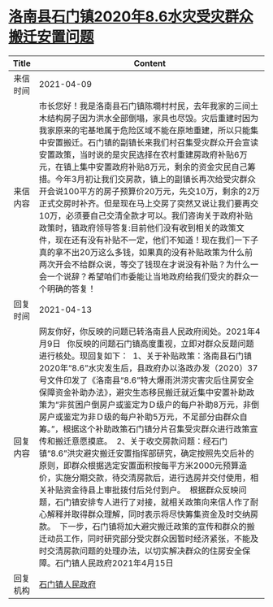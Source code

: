 # <a href="http://www.shangluo.gov.cn/zmhd/ldxxxx.jsp?urltype=leadermail.LeaderMailContentUrl&wbtreeid=1112&leadermailid=7137">洛南县石门镇2020年8.6水灾受灾群众搬迁安置问题</a>
|Title|Content|
|:---:|---|
|来信时间|2021-04-09|
|来信内容|市长您好！我是洛南县石门镇陈墹村村民，去年我家的三间土木结构房子因为洪水全部倒塌，家具也尽毁。灾后重建时因为我家原来的宅基地属于危险区域不能在原地重建，所以只能集中安置搬迁。石门镇的副镇长来我们村召集受灾群众开会宣读安置政策，当时说的是灾民选择在农村重建房政府补贴6万元，在镇上集中安置政府补贴8万元，剩余的资金灾民自己筹措。今年3月初让我们交房款，镇上的副镇长再次给受灾群众开会说100平方的房子预算价20万元，先交10万，剩余的2万正式交房时补齐。但是现在马上交房了突然又说让我们要再交10万，必须要自己交清全款才可以。我们咨询关于政府补贴政策时，镇政府领导答复:目前他们没有收到相关的政策文件，现在还有没有补贴不一定，他们不知道！现在我们一下子真的拿不出20万这么多钱，如果真的没有补贴政策为什么前两次开会不给群众说，等交了钱现在才说没有补贴？为什么一会一个说辞？希望咱们市委能让当地政府给我们受灾的群众一个明确的答复！|
|回复时间|2021-04-13|
|回复内容|网友你好，你反映的问题已转洛南县人民政府阅处。2021年4月9日   你反映的问题石门镇高度重视，立即对群众反题问题进行核处。现回复如下：  1、关于补贴政策：洛南县石门镇2020年“8.6”水灾发生后，县政府办以洛政办发（2020）37号文件印发了《洛南县“8.6”特大爆雨洪涝灾害灾后住房安全保障资金补助办法》，避灾生态移民搬迁就近集中安置补助政策为“非贫困户倒房户或鉴定为Ｄ级户的每户补助8万元，非倒房户或鉴定为非Ｄ级的每户补助5万元，不足部分由群众自筹。”，根据这个补助政策石门镇分片召集受灾群众进行政策宣传和搬迁意愿摸底。  2、关于收交房款问题：经石门镇“8.6”洪灾避灾搬迁安置指挥部研究，确定按照先交后补的原则，即群众根据选定安置面积按每平方米2000元预算造价，实施分期交款，待交清房款后，进行选房并交付使用，相关补贴资金待县上审批拨付后兑付到户。  根据群众反映问题，石门镇安排专人进行了对接，就相关政策向来信人作了耐心解释并取得群众理解，同时表示将尽快筹集资金及时交纳房款。  下一步，石门镇将加大避灾搬迁政策的宣传和群众的搬迁动员工作，同时研究部分受灾群众因暂时经济紧张，不能及时交清房款问题的处理办法，以切实解决群众的住房安全保障。石门镇人民政府2021年4月15日|
|回复机构|<a href="../../categories/agencies/石门镇人民政府.md">石门镇人民政府</a>|
